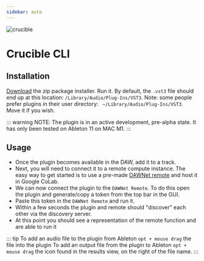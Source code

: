 ```yaml
---
sidebar: auto
---
```


![crucible](/sas_oracle.png)

# Crucible CLI

## Installation

[Download](https://storage.googleapis.com/docs-assets/DAWNetInstaller_v0_7_2_universal.zip) the zip package installer.  Run it.  By default, the `.vst3` file should end up at this location: `/Library/Audio/Plug-Ins/VST3`.  Note: some people prefer plugins in their user directory: ` ~/Library/Audio/Plug-Ins/VST3`.  Move it if you wish.

::: warning
NOTE: The plugin is in an active development, pre-alpha state.  It has only been tested on Ableton 11 on MAC M1.
:::

## Usage

- Once the plugin becomes available in the DAW, add it to a track. 
- Next, you will need to connect it to a remote compute instance.  The easy way to get started is to use a pre-made [DAWNet remote](/remotes/) and host it in Google CoLab.
- We can now connect the plugin to the `DAWNet Remote`.  To do this open the plugin and generate/copy a token from the top bar in the GUI.  
- Paste this token in the `DAWNet Remote` and run it.  
- Within a few seconds the plugin and remote should "discover" each other via the discovery server.
- At this point you should see a representation of the remote function and are able to run it

::: tip
To add an audio file to the plugin from Ableton `opt + mouse drag` the file into the plugin
To add an output file from the plugin to Ableton `opt + mouse drag` the icon found in the results view, on the right of the file name.
:::


